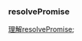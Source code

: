 <!--
 * @Author: yxfan yxfan@streamax.com
 * @Date: 2022-05-22 15:08:48
 * @LastEditors: yxfan yxfan@streamax.com
 * @LastEditTime: 2022-05-22 15:09:28
 * @FilePath: /hand-written/src/promise/readme.md
 * @Description: 这是默认设置,请设置`customMade`, 打开koroFileHeader查看配置 进行设置: https://github.com/OBKoro1/koro1FileHeader/wiki/%E9%85%8D%E7%BD%AE
-->
### resolvePromise
[理解resolvePromise](https://juejin.cn/post/6933167091172245518#heading-4);